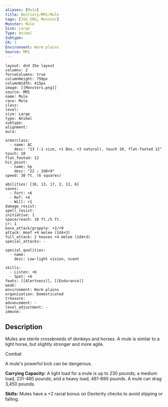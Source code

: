 ```yaml
---
aliases: [Mule]
title: Bestiary/MM1/Mule
tags: [35E_SRD, Monster]
Monster: Mule
Size: Large
Type: Animal
Subtype: 
CR: 1
Environnent: Warm plains
Source: MM1
---
```


```statblock
layout: dnd 35e layout
columns: 2
forceColumns: true
columnHeight: 750px
columnWidth: 415px
image: [[Monsters.png]]
source: MM1
name: Mule
race: Mule
class: 
level: 
size: Large
type: Animal
subtype: 
alignment: 
aura: 

armorclass:
  - name: AC
    desc: "13 (-1 size, +1 Dex, +3 natural), touch 10, flat-footed 12"
touch: 10
flat_footed: 12
hit_point:
  - name: hp
    desc: "22 ; 3d8+9"
speed: 30 ft. (6 squares)

abilities: [16, 13, 17, 2, 11, 6]
saves:
  - Fort: +6
  - Ref: +4
  - Will: +1
damage_resist: 
spell_resist: 
initiative: 1
space/reach: 10 ft./5 ft.
cr: 1
base_attack/grapple: +2/+9
attack: Hoof +4 melee (1d4+3)
full_attack: 2 hooves +4 melee (1d4+3)
special_attacks: -

special_qualities:
  - name: 
    desc: Low-light vision, scent

skills:
  - Listen: +6
  - Spot: +6
feats: [[Alertness]], [[Endurance]]
weak: 
environment: Warm plains
organization: Domesticated
treasure: 
advancement: -
level_adjustment: -
immune: 
```

## Description

<p>Mules are sterile crossbreeds of donkeys and horses. A mule is similar to a light horse, but slightly stronger and more agile.</p>
<p>Combat</p>
<p>A mule's powerful kick can be dangerous.</p>
<p>
            <b>Carrying Capacity:</b> A light load for a mule is up to 230 pounds; a medium load, 231-460 pounds; and a heavy load, 461-690 pounds. A mule can drag 3,450 pounds.</p>
<p>
            <b>Skills:</b> Mules have a +2 racial bonus on Dexterity checks to avoid slipping or falling.</p>